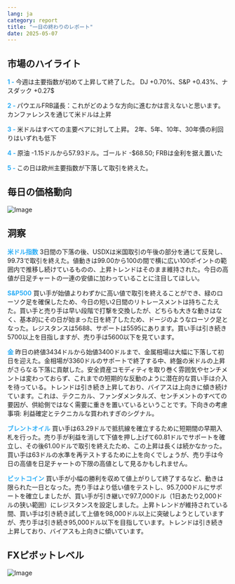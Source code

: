 ```yaml
---
lang: ja
category: report
title: "一日の終わりのレポート"
date: 2025-05-07
---
```



<h2>市場のハイライト</h2>
<strong style="color: #2caef7;">1 - </strong> 今週は主要指数が初めて上昇して終了した。 DJ +0.70%、S&P +0.43%、ナスダック +0.27$


<strong style="color: #2caef7;">2 - </strong> パウエルFRB議長：これがどのような方向に進むかは言えないと思います。カンファレンスを通じて米ドルは上昇

<strong style="color: #2caef7;">3 - </strong> 米ドルはすべての主要ペアに対して上昇。 2年、5年、10年、30年債の利回りはいずれも低下

<strong style="color: #2caef7;">4 - </strong> 原油 -1.15ドルから57.93ドル。ゴールド -$68.50; FRBは金利を据え置いた

<strong style="color: #2caef7;">5 - </strong> この日は欧州主要指数が下落して取引を終えた。



<h2>毎日の価格動向</h2>
<img src="https://markleighedu.github.io/img/May-2025/07-May-2025/price.jpg" alt="Image"/>

<h2>洞察</h2>
<strong style="color: #2caef7;">米ドル指数</strong> 3日間の下落の後、USDXは米国取引の午後の部分を通じて反発し、99.73で取引を終えた。値動きは99.00から100の間で横に広い100ポイントの範囲内で推移し続けているものの、上昇トレンドはそのまま維持された。今日の高値が日足チャートの一連の安値に加わっていることに注目してほしい。 

<strong style="color: #2caef7;">S&P500</strong> 買い手が始値よりわずかに高い値で取引を終えることができ、緑のローソク足を確保したため、今日の短い2日間のリトレースメントは持ちこたえた。買い手と売り手は早い段階で打撃を交換したが、どちらも大きな動きはなく、基本的にその日が始まった日を終了したため、ドージのようなローソク足となった。レジスタンスは5688、サポートは5595にあります。買い手は引き続き5700以上を目指しますが、売り手は5600以下を見ています。

<strong style="color: #2caef7;">金</strong> 昨日の終値3434ドルから始値3400ドルまで、金属相場は大幅に下落して初日を迎えた。金相場が3360ドルのサポートで終了する中、終盤の米ドルの上昇がさらなる下落に貢献した。安全資産コモディティを取り巻く雰囲気やセンチメントは変わっておらず、これまでの短期的な反動のように潜在的な買い手は介入を待っている。トレンドは引き続き上昇しており、バイアスは上向きに傾き続けています。これは、テクニカル、ファンダメンタルズ、センチメントのすべての要因が、供給側ではなく需要に重きを置いているということです。下向きの考慮事項: 利益確定とテクニカルな買われすぎのシグナル。  

<strong style="color: #2caef7;">ブレントオイル</strong> 買い手は63.29ドルで抵抗線を確立するために短期間の早期入札を行った。売り手が利益を消して下値を押し上げて60.81ドルでサポートを確立し、その後61.00ドルで取引を終えたため、この上昇は長くは続かなかった。買い手は63ドルの水準を再テストするために上を向くでしょうが、売り手は今日の高値を日足チャートの下限の高値として見るかもしれません。

<strong style="color: #2caef7;">ビットコイン</strong> 買い手が小幅の勝利を収めて値上がりして終了するなど、動きは限られた一日となった。売り手はより低い値をテストし、95.7,000ドルにサポートを確立しましたが、買い手が引き継いで97.7,000ドル（1日あたり2,000ドルの狭い範囲）にレジスタンスを設定しました。上昇トレンドが維持されている間、買い手は引き続き試して上値を98,000ドル以上に突破しようとしていますが、売り手は引き続き95,000ドル以下を目指しています。トレンドは引き続き上昇しており、バイアスも上向きに傾いています。



<h2>FXピボットレベル</h2>
<img src="https://markleighedu.github.io/img/May-2025/07-May-2025/pivot.jpg" alt="Image"/>